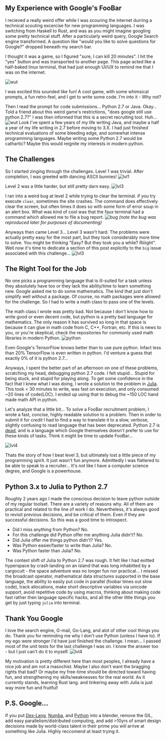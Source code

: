 ## My Experience with Google's FooBar

I recieved a really weird offer while I was scouring the internet durring a technical scouting excercise for new programming languages. I was switching from Haskell to Rust, and was as you might imagine googling some pretty technical stuff. After a particularly weird query, Google Search engine transformed. A question like "would you like to solve questions for Google?" dropped beneath my search bar.

I thought it was a game, so I figured "sure, I can kill 20 minutes". I hit the "yes" button and was transported to another page. This page acted like a half-baked linux terminal, that had just enough UI/UX to remind me that I was on the internet. 

![wut](EnteringFooBart.png)

I was excited this sounded like fun! A cool game, with some whimsical prompts, a fun retro-feel, and I get to write some code. I'm into it - Why not?

Then I read the prompt for code submissions... Python 2.7 or Java. Okay... Told a friend about this weird game's restrictions, "does google still use python 2.7?" I was then informed that this is a secret recruiting tool. Huh... 
![wut](whypy27.png)
Look I've spent a few years of my life writing Java, and maybe a half a year of my life writing in 2.7 before moving to 3.X. I had just finished technical evaluations of some bleeding edge, and somewhat intense programming languages. Maybe writing some Python 2.7 would be cathartic? Maybe this would reignite my interests in modern python.

## The Challenges
So I started zinging through the challenges. Level 1 was trivial. After completion, I was greeted with dancing ASCII bunnies!
![lvl1](lvl1.png)

Level 2 was a little harder, but still pretty darn easy.
![lvl3](lvl2.png)

I ran into a weird bug at level 2 while trying to clear the terminal. if you try execute `clear`, sometimes the site crashes. The command does effectively clear the screen, but often times it does so with some form of error soup in an alert box. What was kind of cool was that the faux terminal had a command which allowed me to file a bug report.
![bug](Bug.png)
*(note the bug was reproduced later for purposes of documenting)*

Anyways then came Level 3... Level 3 wasn't hard. The problems were actually pretty easy for the most part, but they took considerably more time to solve. You  might be thinking "Easy? But they took you a while? Riiiight". Well now it's time to dedicate a section of this post explicitly to the `big` issue associated with this challenge...
![lvl3](lvl3.png)

## The Right Tool for the Job
No one picks a programming language that is ill-suited for a task unless they absolutely have too or they lack the ability/time to learn something new. Google asked me to do some mathematics. The kind that just don't simplify well without a package. Of course, no math packages were allowed for the challenge. So I had to write a math class to pass one of the levels. 

The math class I wrote was pretty bad. Not because I don't know how to write good or even decent code, but python is a pretty bad language for mathematics. The only reason it has survived so long in that space is because it can glue in math code from C, C++, Fortran, etc. If this is news to you, or you're skeptical, check the repositories for commonly used math libraries in modern Python. 
![python](pythoniscppchangemymind.jpeg)

Even Google's TensorFlow knows better than to use pure python. Infact less than 20% TensorFlow is even written in python. I'd venture a guess that exactly 0% of it is python 2.7...

Anyways, I spent the better part of an afternoon on one of these problems, scratching my head, debugging python 2.7 code. I felt stupid... Stupid for being stuck, and stupid for playing along. To get some confidence in the fact that I knew what I was doing, I wrote a solution to the problem in [Julia](https://julialang.org/). This took < 30 minutes to write, was fast on execution, and only consumed ~20 lines of code(LOC). I ended up using that to debug the ~150 LOC hand made math API in python.

Let's analyze that a little bit... To solve a FooBar recruitment problem, I wrote a fast, concise, highly readable solution to a problem. Then in order to submit it for *credit* I had to find a way to translate it to a slow, verbose, slightly confusing to read language that has been deprecated. Python 2.7 is [dead](https://www.python.org/doc/sunset-python-2/), and is a language which Google themselves doesn't prefer to use for these kinds of tasks. Think it might be time to update FooBar...

![lvl4](lvl4.png)

Thats the story of how I beat level 3, but ultimately lost a little piece of my programming spirit. It just wasn't fun anymore. Admittedly I was flattered to be able to speak to a recruiter... It's not like I have a computer science degree, and Google is a powerhouse.

## Python 3.x to Julia to Python 2.7
Roughly 2 years ago I made the conscious decision to leave python outside of my regular toolset. There are a variety of reasons why. All of them are practical and related to the line of work I do. Nevertheless, it's always good to revisit previous decisions, and be critical of them. Even if they are successful decisions. So this was a good time to introspect.

- Did I miss anything from Python? No.
- For this challenge did Python offer me anything Julia didn't? No.
- Did Julia offer me things python didn't? Yes.
- Was Python easier/faster to write than Julia? No.
- Was Python faster than Julia? No.

The context shift of Julia to Python 2.7 was rough. It felt like I had exitted hyperspace by crash landing on an island that was long inhabitted by a cargocult - the space adventure was no longer fun nor practical... I missed the broadcast operator, mathematical data structures supported in the base language, the ability to easily put code in parallel (foobar times out slow code), track allocations, make short descriptive variables via unicode support, avoid repetitive code by using macros, thinking about making code fast rather then language specific hacks, and all the other little things you get by just typing `julia` into terminal. 

## Thank You Google
I love the search engine, G-mail, Go-Lang, and alot of other cool things you do. Thank you for reminding me why I don't use Python (unless I have to). If my ego were stronger I'd have just finished the challenge. I mean... I passed most of the unit tests for the last challenge I was on. I know the answer too - but I just can't do it to myself. 
![lvl4](lvl4current.png)

My motivation is pretty different here than most peoples, I already have a nice job and am not a masochist. Maybe I also don't want the bragging rights that bad? Or maybe my free-time should be directed toward having fun, and strengthening my skills/weaknesses for the real world. As it currently stands, learning Rust lang. and tinkering away with Julia is just way more fun and fruitful!

## P.S. Google...
If you put [Dex-Lang](https://github.com/google-research/dex-lang), [Numba](https://numba.pydata.org/), and [Python](https://github.com/python/cpython) into a blender, remove the GIL, add easy parallelism/distributed computing, and add >10yrs of smart design decisions made by world-class talent in their prime you will arrive at something like Julia. Highly reccomend at least trying it.
